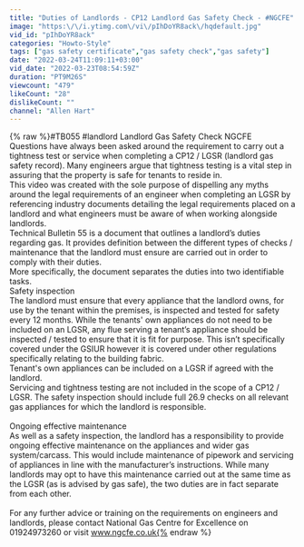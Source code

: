 ```yaml
---
title: "Duties of Landlords - CP12 Landlord Gas Safety Check - #NGCFE"
image: "https:\/\/i.ytimg.com\/vi\/pIhDoYR8ack\/hqdefault.jpg"
vid_id: "pIhDoYR8ack"
categories: "Howto-Style"
tags: ["gas safety certificate","gas safety check","gas safety"]
date: "2022-03-24T11:09:11+03:00"
vid_date: "2022-03-23T08:54:59Z"
duration: "PT9M26S"
viewcount: "479"
likeCount: "28"
dislikeCount: ""
channel: "Allen Hart"
---
```

{% raw %}#TB055 #landlord Landlord Gas Safety Check NGCFE <br />Questions have always been asked around the requirement to carry out a tightness test or service when completing a CP12 / LGSR (landlord gas safety record). Many engineers argue that tightness testing is a vital step in assuring that the property is safe for tenants to reside in.<br />This video was created with the sole purpose of dispelling any myths around the legal requirements of an engineer when completing an LGSR by referencing industry documents detailing the legal requirements placed on a landlord and what engineers must be aware of when working alongside landlords.<br />Technical Bulletin 55 is a document that outlines a landlord’s duties regarding gas. It provides definition between the different types of checks / maintenance that the landlord must ensure are carried out in order to comply with their duties.<br />More specifically, the document separates the duties into two identifiable tasks.<br />Safety inspection<br />The landlord must ensure that every appliance that the landlord owns, for use by the tenant within the premises, is inspected and tested for safety every 12 months. While the tenants' own appliances do not need to be included on an LGSR, any flue serving a tenant’s appliance should be inspected / tested to ensure that it is fit for purpose. This isn’t specifically covered under the GSIUR however it is covered under other regulations specifically relating to the building fabric.<br />Tenant's own appliances can be included on a LGSR if agreed with the landlord.<br />Servicing and tightness testing are not included in the scope of a CP12 / LGSR. The safety inspection should include full 26.9 checks on all relevant gas appliances for which the landlord is responsible.<br /> <br />Ongoing effective maintenance<br />As well as a safety inspection, the landlord has a responsibility to provide ongoing effective maintenance on the appliances and wider gas system/carcass. This would include maintenance of pipework and servicing of appliances in line with the manufacturer’s instructions. While many landlords may opt to have this maintenance carried out at the same time as the LGSR (as is advised by gas safe), the two duties are in fact separate from each other.<br /> <br />For any further advice or training on the requirements on engineers and landlords, please contact National Gas Centre for Excellence on 01924973260 or visit www.ngcfe.co.uk{% endraw %}
